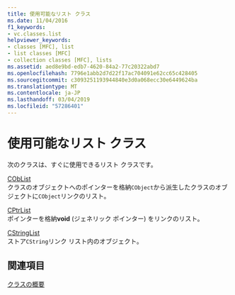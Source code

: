 ```yaml
---
title: 使用可能なリスト クラス
ms.date: 11/04/2016
f1_keywords:
- vc.classes.list
helpviewer_keywords:
- classes [MFC], list
- list classes [MFC]
- collection classes [MFC], lists
ms.assetid: aed8e9bd-edb7-4620-84a2-77c20322abd7
ms.openlocfilehash: 7796e1abb2d7d22f17ac704091e62cc65c428405
ms.sourcegitcommit: c3093251193944840e3d0a068ecc30e6449624ba
ms.translationtype: MT
ms.contentlocale: ja-JP
ms.lasthandoff: 03/04/2019
ms.locfileid: "57286401"
---
```

# <a name="ready-to-use-list-classes"></a>使用可能なリスト クラス

次のクラスは、すぐに使用できるリスト クラスです。

[CObList](../mfc/reference/coblist-class.md)<br/>
クラスのオブジェクトへのポインターを格納`CObject`から派生したクラスのオブジェクトに`CObject`リンクのリスト。

[CPtrList](../mfc/reference/cptrlist-class.md)<br/>
ポインターを格納**void** (ジェネリック ポインター) をリンクのリスト。

[CStringList](../mfc/reference/cstringlist-class.md)<br/>
ストア`CString`リンク リスト内のオブジェクト。

## <a name="see-also"></a>関連項目

[クラスの概要](../mfc/class-library-overview.md)
